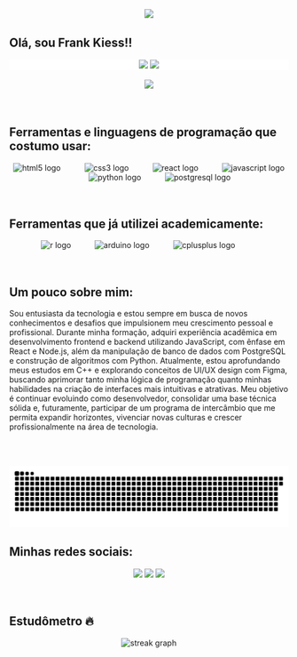 <div align="center">
  <img height="150" src="https://media.giphy.com/media/M9gbBd9nbDrOTu1Mqx/giphy.gif"  />
</div>

## Olá, sou Frank Kiess!!
<div align="center" dir="auto" style="background-color: white;">
  <a href="https://github.com/TheKiess"></a>
  <img height="130em" src="https://github-readme-stats-git-masterrstaa-rickstaa.vercel.app/api?username=TheKiess&&show_icons=true&theme=dark" style="max-width: 100%;"/>
  <img height="130em" src="https://github-readme-stats-git-masterrstaa-rickstaa.vercel.app/api/top-langs/?username=TheKiess&layout=compact&theme=dark" style="max-width: 100%;"/>
</div>

<br>
<div align="center">
  <img src="https://visitor-badge.laobi.icu/badge?page_id=thekiess.thekiess&left_color=black&left_text=VISITANTES"  />
</div>
<br><br>

## Ferramentas e linguagens de programação que costumo usar:
<div align="center">
  <img src="https://cdn.jsdelivr.net/gh/devicons/devicon/icons/html5/html5-original.svg" height="45" alt="html5 logo"  />
  <img width="35" />
  <img src="https://cdn.jsdelivr.net/gh/devicons/devicon/icons/css3/css3-original.svg" height="45" alt="css3 logo"  />
  <img width="35" />
  <img src="https://cdn.jsdelivr.net/gh/devicons/devicon/icons/react/react-original.svg" height="45" alt="react logo"  />
  <img width="35" />
  <img src="https://cdn.jsdelivr.net/gh/devicons/devicon/icons/javascript/javascript-original.svg" height="45" alt="javascript logo"  />
  <img width="35" />
  <img src="https://cdn.jsdelivr.net/gh/devicons/devicon/icons/python/python-original.svg" height="45" alt="python logo"  />
  <img width="35" />
  <img src="https://cdn.jsdelivr.net/gh/devicons/devicon/icons/postgresql/postgresql-original.svg" height="45" alt="postgresql logo"  />
</div>
 <br><br>
 
  ## Ferramentas que já utilizei academicamente:
<div align="center">
  <img src="https://cdn.jsdelivr.net/gh/devicons/devicon/icons/r/r-original.svg" height="45" alt="r logo"  />
  <img width="35" />
  <img src="https://cdn.jsdelivr.net/gh/devicons/devicon/icons/arduino/arduino-original.svg" height="45" alt="arduino logo"  />
  <img width="35" />
  <img src="https://cdn.jsdelivr.net/gh/devicons/devicon/icons/cplusplus/cplusplus-original.svg" height="45" alt="cplusplus logo"  />
  <img width="35" />
</div>
<br><br>
  
  ## Um pouco sobre mim:
<div>
  <p>Sou entusiasta da tecnologia e estou sempre em busca de novos conhecimentos e desafios que impulsionem meu crescimento pessoal e profissional. Durante minha formação, adquiri experiência acadêmica em desenvolvimento frontend e backend utilizando JavaScript, com ênfase em React e Node.js, além da manipulação de banco de dados com PostgreSQL e construção de algoritmos com Python.
Atualmente, estou aprofundando meus estudos em C++ e explorando conceitos de UI/UX design com Figma, buscando aprimorar tanto minha lógica de programação quanto minhas habilidades na criação de interfaces mais intuitivas e atrativas.
Meu objetivo é continuar evoluindo como desenvolvedor, consolidar uma base técnica sólida e, futuramente, participar de um programa de intercâmbio que me permita expandir horizontes, vivenciar novas culturas e crescer profissionalmente na área de tecnologia.</p>
</div>
<br><br>

<div align="center">
  
  ![snake gif](https://github.com/TheKiess/TheKiess/blob/output/github-snake-dark.svg)
</div>

## Minhas redes sociais:
<div align="center">
  <a href="https://www.instagram.com/thekiesss" target="_blank"><img src="https://img.shields.io/badge/-Instagram-%23E4405F?style=for-the-badge&logo=instagram&logoColor=white" target="_blank"></a>
  <a href = "mailto:frank_kiess.junior@hotmail.com"><img src="https://img.shields.io/badge/-Gmail-%23333?style=for-the-badge&logo=gmail&logoColor=white" target="_blank"></a>
  <a href="https://www.linkedin.com/in/frank-kiess-94071912a/" target="_blank"><img src="https://img.shields.io/badge/-LinkedIn-%230077B5?style=for-the-badge&logo=linkedin&logoColor=white" target="_blank"></a> 
</div>
<br><br>

## Estudômetro 🔥

<div align="center">
  <img src="https://streak-stats.demolab.com?user=thekiess&locale=en&mode=daily&theme=dark&hide_border=false&border_radius=5&order=3" height="220" alt="streak graph"  />
</div>

####
